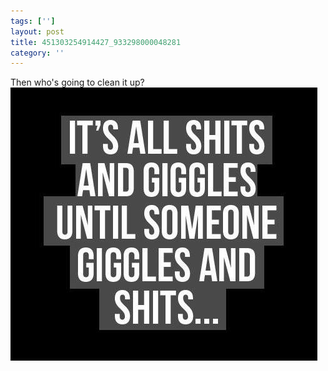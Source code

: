```yaml
---
tags: ['']
layout: post
title: 451303254914427_933298000048281
category: ''
---
```

Then who's going to clean it up?
![451303254914427_933298000048281](/uploads/2015-4-2-451303254914427_933298000048281.jpg)
